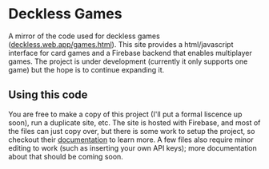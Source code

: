 # Deckless Games

A mirror of the code used for deckless games ([deckless.web.app/games.html](https://deckless.web.app/games.html)). This site provides a html/javascript interface for card games and a Firebase backend that enables multiplayer games. The project is under development (currently it only supports one game) but the hope is to continue expanding it.

## Using this code

You are free to make a copy of this project (I'll put a formal liscence up soon), run a duplicate site, etc. The site is hosted with Firebase, and most of the files can just copy over, but there is some work to setup the project, so checkout their [documentation](https://firebase.google.com/docs/) to learn more. A few files also require minor editing to work (such as inserting your own API keys); more documentation about that should be coming soon.